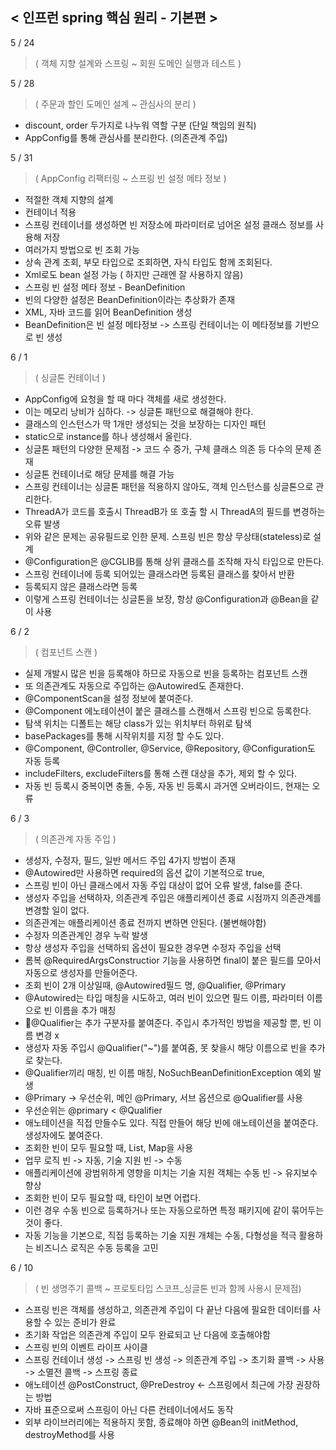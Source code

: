 < 인프런 spring 핵심 원리 - 기본편 >
--------------

5 / 24
>    ( 객체 지향 설계와 스프링 ~ 회원 도메인 실행과 테스트 )

5 / 28
>    ( 주문과 할인 도메인 설계 ~ 관심사의 분리 )
- discount, order 두가지로 나누워 역할 구분 (단일 책임의 원칙)
- AppConfig를 통해 관심사를 분리한다. (의존관계 주입)

5 / 31
>    ( AppConfig 리팩터링 ~ 스프링 빈 설정 메타 정보 )
- 적절한 객체 지향의 설계
- 컨테이너 적용
- 스프링 컨테이너를 생성하면 빈 저장소에 파라미터로 넘어온 설정 클래스 정보를 사용해 저장
- 여러가지 방법으로 빈 조회 가능
- 상속 관계 조회, 부모 타입으로 조회하면, 자식 타입도 함께 조회된다.
- Xml로도 bean 설정 가능 ( 하지만 근래엔 잘 사용하지 않음)
- 스프링 빈 설정 메타 정보 - BeanDefinition
- 빈의 다양한 설정은 BeanDefinition이라는 추상화가 존재
- XML, 자바 코드를 읽어 BeanDefinition 생성
- BeanDefinition은 빈 설정 메타정보 -> 스프링 컨테이너는 이 메타정보를 기반으로 빈 생성

6 / 1
>   ( 싱글톤 컨테이너 )
- AppConfig에 요청을 할 때 마다 객체를 새로 생성한다.
- 이는 메모리 낭비가 심하다. -> 싱글톤 패턴으로 해결해야 한다.
- 클래스의 인스턴스가 딱 1개만 생성되는 것을 보장하는 디자인 패턴
- static으로 instance를 하나 생성해서 올린다.
- 싱글톤 패턴의 다양한 문제점 -> 코드 수 증가, 구체 클래스 의존 등 다수의 문제 존재
- 싱글톤 컨테이너로 해당 문제를 해결 가능
- 스프링 컨테이너는 싱글톤 패턴을 적용하지 않아도, 객체 인스턴스를 싱글톤으로 관리한다.
- ThreadA가 코드를 호출시 ThreadB가 또 호출 할 시 ThreadA의 필드를 변경하는 오류 발생
- 위와 같은 문제는 공유필드로 인한 문제. 스프링 빈은 항상 무상태(stateless)로 설계
- @Configuration은 @CGLIB를 통해 상위 클래스를 조작해 자식 타입으로 만든다.
- 스프링 컨테이너에 등록 되어있는 클래스라면 등록된 클래스를 찾아서 반환
- 등록되지 않은 클래스라면 등록
- 이렇게 스프링 컨테이너는 싱글톤을 보장, 항상 @Configuration과 @Bean을 같이 사용

6 / 2
>   ( 컴포넌트 스캔 )
- 실제 개발시 많은 빈을 등록해야 하므로 자동으로 빈을 등록하는 컴포넌트 스캔
- 또 의존관계도 자동으로 주입하는 @Autowired도 존재한다.
- @ComponentScan을 설정 정보에 붙여준다.
- @Component 에노테이션이 붙은 클래스를 스캔해서 스프링 빈으로 등록한다.
- 탐색 위치는 디폴트는 해당 class가 있는 위치부터 하위로 탐색
- basePackages를 통해 시작위치를 지정 할 수도 있다.
- @Component, @Controller, @Service, @Repository, @Configuration도 자동 등록
- includeFilters, excludeFilters를 통해 스캔 대상을 추가, 제외 할 수 있다.
- 자동 빈 등록시 중복이면 충돌, 수동, 자동 빈 등록시 과거엔 오버라이드, 현재는 오류

6 / 3
>   ( 의존관계 자동 주입 )
- 생성자, 수정자, 필드, 일반 메서드 주입 4가지 방법이 존재
- @Autowired만 사용하면 required의 옵션 값이 기본적으로 true, 
- 스프링 빈이 아닌 클래스에서 자동 주입 대상이 없어 오류 발생, false를 준다.
- 생성자 주입을 선택하자, 의존관계 주입은 애플리케이션 종료 시점까지 의존관계를 변경할 일이 없다.
- 의존관계는 애플리케이션 종료 전까지 변하면 안된다. (불변해야함)
- 수정자 의존관계인 경우 누락 발생
- 항상 생성자 주입을 선택하되 옵션이 필요한 경우면 수정자 주입을 선택
- 롬복 @RequiredArgsConstructior 기능을 사용하면 final이 붙은 필드를 모아서 자동으로 생성자를 만들어준다.
- 조회 빈이 2개 이상일때, @Autowired필드 명, @Qualifier, @Primary
- @Autowired는 타입 매칭을 시도하고, 여러 빈이 있으면 필드 이름, 파라미터 이름으로 빈 이름을 추가 매칭
- @Qualifier는 추가 구분자를 붙여준다. 주입시 추가적인 방법을 제공할 뿐, 빈 이름 변경 x
- 생성자 자동 주입시 @Qualifier("~")를 붙여줌, 못 찾을시 해당 이름으로 빈을 추가로 찾는다.
- @Qualifier끼리 매칭, 빈 이름 매칭,  NoSuchBeanDefinitionException 예외 발생
- @Primary -> 우선순위, 메인 @Primary, 서브 옵션으로 @Qualifier를 사용
- 우선순위는 @primary < @Qualifier
- 애노테이션을 직접 만들수도 있다. 직접 만들어 해당 빈에 애노테이션을 붙여준다. 생성자에도 붙여준다.
- 조회한 빈이 모두 필요할 때, List, Map을 사용
- 업무 로직 빈 -> 자동, 기술 지원 빈 -> 수동
- 애플리케이션에 광범위하게 영향을 미치는 기술 지원 객체는 수동 빈 -> 유지보수 향상
- 조회한 빈이 모두 필요할 때, 타인이 보면 어렵다.
- 이런 경우 수동 빈으로 등록하거나 또는 자동으로하면 특정 패키지에 같이 묶어두는 것이 좋다.
- 자동 기능을 기본으로, 직접 등록하는 기술 지원 개체는 수동, 다형성을 적극 활용하는 비즈니스 로직은 수동 등록을 고민

6 / 10
>   ( 빈 생명주기 콜백 ~ 프로토타입 스코프_싱글톤 빈과 함께 사용시 문제점)
- 스프링 빈은 객체를 생성하고, 의존관계 주입이 다 끝난 다음에 필요한 데이터를 사용할 수 있는 준비가 완료
- 초기화 작업은 의존관계 주입이 모두 완료되고 난 다음에 호출해야함
- 스프링 빈의 이벤트 라이프 사이클
- 스프링 컨테이너 생성 -> 스프링 빈 생성 -> 의존관계 주입 -> 초기화 콜백 -> 사용 -> 소멸전 콜백 -> 스프링 종료
- 애노테이션 @PostConstruct, @PreDestroy <- 스프링에서 최근에 가장 권장하는 방법
- 자바 표준으로써 스프링이 아닌 다른 컨테이너에서도 동작
- 외부 라이브러리에는 적용하지 못함, 종료해야 하면 @Bean의 initMethod, destroyMethod를 사용
